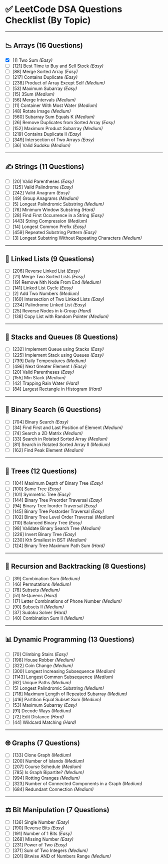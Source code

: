 # ✅ LeetCode DSA Questions Checklist (By Topic)
---

## 📉 Arrays (16 Questions)

- [x] [1] Two Sum *(Easy)*
- [ ] [121] Best Time to Buy and Sell Stock *(Easy)*
- [ ] [88] Merge Sorted Array *(Easy)*
- [ ] [217] Contains Duplicate *(Easy)*
- [ ] [238] Product of Array Except Self *(Medium)*
- [ ] [53] Maximum Subarray *(Easy)*
- [ ] [15] 3Sum *(Medium)*
- [ ] [56] Merge Intervals *(Medium)*
- [ ] [11] Container With Most Water *(Medium)*
- [ ] [48] Rotate Image *(Medium)*
- [ ] [560] Subarray Sum Equals K *(Medium)*
- [ ] [26] Remove Duplicates from Sorted Array *(Easy)*
- [ ] [152] Maximum Product Subarray *(Medium)*
- [ ] [219] Contains Duplicate II *(Easy)*
- [ ] [349] Intersection of Two Arrays *(Easy)*
- [ ] [36] Valid Sudoku *(Medium)*

---

## ✍️ Strings (11 Questions)

- [ ] [20] Valid Parentheses *(Easy)*
- [ ] [125] Valid Palindrome *(Easy)*
- [ ] [242] Valid Anagram *(Easy)*
- [ ] [49] Group Anagrams *(Medium)*
- [ ] [5] Longest Palindromic Substring *(Medium)*
- [ ] [76] Minimum Window Substring *(Hard)*
- [ ] [28] Find First Occurrence in a String *(Easy)*
- [ ] [443] String Compression *(Medium)*
- [ ] [14] Longest Common Prefix *(Easy)*
- [ ] [459] Repeated Substring Pattern *(Easy)*
- [ ] [3] Longest Substring Without Repeating Characters *(Medium)*

---

## 👥 Linked Lists (9 Questions)

- [ ] [206] Reverse Linked List *(Easy)*
- [ ] [21] Merge Two Sorted Lists *(Easy)*
- [ ] [19] Remove Nth Node From End *(Medium)*
- [ ] [141] Linked List Cycle *(Easy)*
- [ ] [2] Add Two Numbers *(Medium)*
- [ ] [160] Intersection of Two Linked Lists *(Easy)*
- [ ] [234] Palindrome Linked List *(Easy)*
- [ ] [25] Reverse Nodes in k-Group *(Hard)*
- [ ] [138] Copy List with Random Pointer *(Medium)*

---

## 🛄 Stacks and Queues (8 Questions)

- [ ] [232] Implement Queue using Stacks *(Easy)*
- [ ] [225] Implement Stack using Queues *(Easy)*
- [ ] [739] Daily Temperatures *(Medium)*
- [ ] [496] Next Greater Element I *(Easy)*
- [ ] [20] Valid Parentheses *(Easy)*
- [ ] [155] Min Stack *(Medium)*
- [ ] [42] Trapping Rain Water *(Hard)*
- [ ] [84] Largest Rectangle in Histogram *(Hard)*

---

## 🎯 Binary Search (6 Questions)

- [ ] [704] Binary Search *(Easy)*
- [ ] [34] Find First and Last Position of Element *(Medium)*
- [ ] [74] Search a 2D Matrix *(Medium)*
- [ ] [33] Search in Rotated Sorted Array *(Medium)*
- [ ] [81] Search in Rotated Sorted Array II *(Medium)*
- [ ] [162] Find Peak Element *(Medium)*

---

## 🌳 Trees (12 Questions)

- [ ] [104] Maximum Depth of Binary Tree *(Easy)*
- [ ] [100] Same Tree *(Easy)*
- [ ] [101] Symmetric Tree *(Easy)*
- [ ] [144] Binary Tree Preorder Traversal *(Easy)*
- [ ] [94] Binary Tree Inorder Traversal *(Easy)*
- [ ] [145] Binary Tree Postorder Traversal *(Easy)*
- [ ] [102] Binary Tree Level Order Traversal *(Medium)*
- [ ] [110] Balanced Binary Tree *(Easy)*
- [ ] [98] Validate Binary Search Tree *(Medium)*
- [ ] [226] Invert Binary Tree *(Easy)*
- [ ] [230] Kth Smallest in BST *(Medium)*
- [ ] [124] Binary Tree Maximum Path Sum *(Hard)*

---

## 🔁 Recursion and Backtracking (8 Questions)

- [ ] [39] Combination Sum *(Medium)*
- [ ] [46] Permutations *(Medium)*
- [ ] [78] Subsets *(Medium)*
- [ ] [51] N-Queens *(Hard)*
- [ ] [17] Letter Combinations of Phone Number *(Medium)*
- [ ] [90] Subsets II *(Medium)*
- [ ] [37] Sudoku Solver *(Hard)*
- [ ] [40] Combination Sum II *(Medium)*

---

## 📊 Dynamic Programming (13 Questions)

- [ ] [70] Climbing Stairs *(Easy)*
- [ ] [198] House Robber *(Medium)*
- [ ] [322] Coin Change *(Medium)*
- [ ] [300] Longest Increasing Subsequence *(Medium)*
- [ ] [1143] Longest Common Subsequence *(Medium)*
- [ ] [62] Unique Paths *(Medium)*
- [ ] [5] Longest Palindromic Substring *(Medium)*
- [ ] [718] Maximum Length of Repeated Subarray *(Medium)*
- [ ] [416] Partition Equal Subset Sum *(Medium)*
- [ ] [53] Maximum Subarray *(Easy)*
- [ ] [91] Decode Ways *(Medium)*
- [ ] [72] Edit Distance *(Hard)*
- [ ] [44] Wildcard Matching *(Hard)*

---

## 🌐 Graphs (7 Questions)

- [ ] [133] Clone Graph *(Medium)*
- [ ] [200] Number of Islands *(Medium)*
- [ ] [207] Course Schedule *(Medium)*
- [ ] [785] Is Graph Bipartite? *(Medium)*
- [ ] [994] Rotting Oranges *(Medium)*
- [ ] [323] Number of Connected Components in a Graph *(Medium)*
- [ ] [684] Redundant Connection *(Medium)*

---

## ⚖️ Bit Manipulation (7 Questions)

- [ ] [136] Single Number *(Easy)*
- [ ] [190] Reverse Bits *(Easy)*
- [ ] [191] Number of 1 Bits *(Easy)*
- [ ] [268] Missing Number *(Easy)*
- [ ] [231] Power of Two *(Easy)*
- [ ] [371] Sum of Two Integers *(Medium)*
- [ ] [201] Bitwise AND of Numbers Range *(Medium)*
